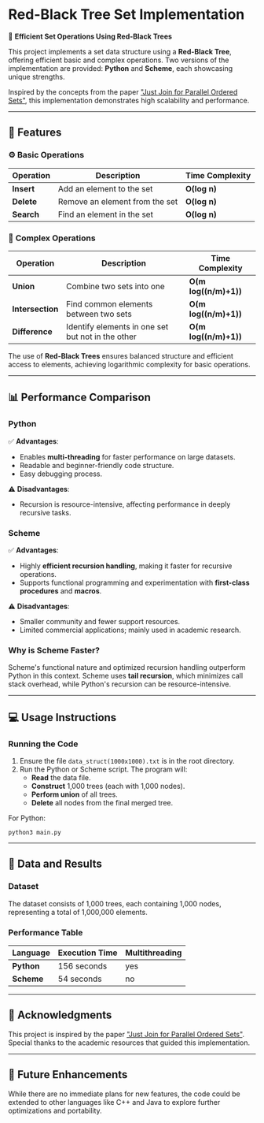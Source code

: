 
# **Red-Black Tree Set Implementation**  

🚀 **Efficient Set Operations Using Red-Black Trees**  

This project implements a set data structure using a **Red-Black Tree**, offering efficient basic and complex operations. Two versions of the implementation are provided: **Python** and **Scheme**, each showcasing unique strengths.  

Inspired by the concepts from the paper ["Just Join for Parallel Ordered Sets"](https://www.cs.cmu.edu/~guyb/papers/BFS16.pdf), this implementation demonstrates high scalability and performance.  

---

## **🌟 Features**  

### ⚙️ **Basic Operations**  
| Operation   | Description                     | Time Complexity |
|-------------|---------------------------------|-----------------|
| **Insert**  | Add an element to the set       | **O(log n)**    |
| **Delete**  | Remove an element from the set  | **O(log n)**    |
| **Search**  | Find an element in the set      | **O(log n)**    |

### 🔗 **Complex Operations**  
| Operation       | Description                                         | Time Complexity               |
|------------------|-----------------------------------------------------|-------------------------------|
| **Union**        | Combine two sets into one                          | **O(m log((n/m)+1))**         |
| **Intersection** | Find common elements between two sets              | **O(m log((n/m)+1))**         |
| **Difference**   | Identify elements in one set but not in the other  | **O(m log((n/m)+1))**         |

The use of **Red-Black Trees** ensures balanced structure and efficient access to elements, achieving logarithmic complexity for basic operations.

---

## **📊 Performance Comparison**  

### **Python**  
✅ **Advantages**:  
- Enables **multi-threading** for faster performance on large datasets.  
- Readable and beginner-friendly code structure.  
- Easy debugging process.  

⚠️ **Disadvantages**:  
- Recursion is resource-intensive, affecting performance in deeply recursive tasks.  



### **Scheme**  
✅ **Advantages**:  
- Highly **efficient recursion handling**, making it faster for recursive operations.  
- Supports functional programming and experimentation with **first-class procedures** and **macros**.  

⚠️ **Disadvantages**:  
- Smaller community and fewer support resources.  
- Limited commercial applications; mainly used in academic research.  

### **Why is Scheme Faster?**  
Scheme's functional nature and optimized recursion handling outperform Python in this context. Scheme uses **tail recursion**, which minimizes call stack overhead, while Python's recursion can be resource-intensive.  

---

## **💻 Usage Instructions**  

### **Running the Code**  
1. Ensure the file `data_struct(1000x1000).txt` is in the root directory.  
2. Run the Python or Scheme script. The program will:  
   - **Read** the data file.  
   - **Construct** 1,000 trees (each with 1,000 nodes).  
   - **Perform union** of all trees.  
   - **Delete** all nodes from the final merged tree.  

For Python:  
```
python3 main.py
```

---

## 📂 Data and Results

### **Dataset**
The dataset consists of 1,000 trees, each containing 1,000 nodes, representing a total of 1,000,000 elements.

### **Performance Table**
  
| Language       | Execution Time         | Multithreading   |
|------------------|----------------------|------------------|
| **Python**        | 156 seconds         |    yes           |
| **Scheme** | 54 seconds                 |    no            |

---

## 📜 Acknowledgments
This project is inspired by the paper ["Just Join for Parallel Ordered Sets"](https://www.cs.cmu.edu/~guyb/papers/BFS16.pdf). Special thanks to the academic resources that guided this implementation.

---
## 🚀 Future Enhancements
While there are no immediate plans for new features, the code could be extended to other languages like C++ and Java to explore further optimizations and portability.


